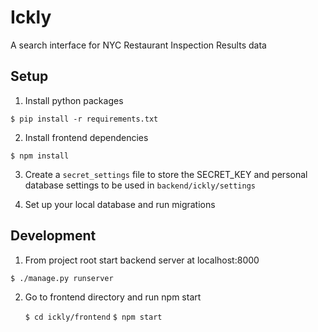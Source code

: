 # Ickly
A search interface for NYC Restaurant Inspection Results data

## Setup

1. Install python packages

  `$ pip install -r requirements.txt`

2. Install frontend dependencies

  `$ npm install`

3. Create a `secret_settings` file to store the SECRET_KEY and personal database settings
   to be used in `backend/ickly/settings`

4. Set up your local database and run migrations

## Development

1. From project root start backend server at localhost:8000 

  `$ ./manage.py runserver`

2. Go to frontend directory and run npm start

   `$ cd ickly/frontend`
   `$ npm start`
